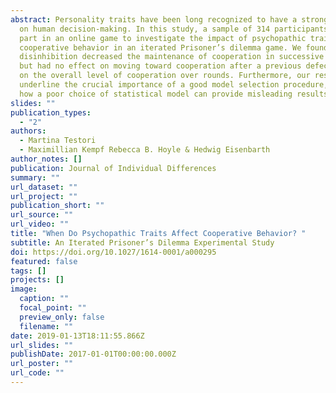 ```yaml
---
abstract: Personality traits have been long recognized to have a strong impact
  on human decision-making. In this study, a sample of 314 participants took
  part in an online game to investigate the impact of psychopathic traits on
  cooperative behavior in an iterated Prisoner’s dilemma game. We found that
  disinhibition decreased the maintenance of cooperation in successive plays,
  but had no effect on moving toward cooperation after a previous defection or
  on the overall level of cooperation over rounds. Furthermore, our results
  underline the crucial importance of a good model selection procedure, showing
  how a poor choice of statistical model can provide misleading results.
slides: ""
publication_types:
  - "2"
authors:
  - Martina Testori
  - Maximillian Kempf Rebecca B. Hoyle & Hedwig Eisenbarth
author_notes: []
publication: Journal of Individual Differences
summary: ""
url_dataset: ""
url_project: ""
publication_short: ""
url_source: ""
url_video: ""
title: "When Do Psychopathic Traits Affect Cooperative Behavior? "
subtitle: An Iterated Prisoner’s Dilemma Experimental Study
doi: https://doi.org/10.1027/1614-0001/a000295
featured: false
tags: []
projects: []
image:
  caption: ""
  focal_point: ""
  preview_only: false
  filename: ""
date: 2019-01-13T18:11:55.866Z
url_slides: ""
publishDate: 2017-01-01T00:00:00.000Z
url_poster: ""
url_code: ""
---
```

